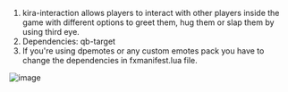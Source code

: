 
1. kira-interaction allows players to interact with other players inside the game with different options to greet them, hug them or slap them by using third eye.  
2. Dependencies: qb-target
3. If you're using dpemotes or any custom emotes pack you have to change the dependencies in fxmanifest.lua file.



![image](https://github.com/user-attachments/assets/da23f2fc-e737-4a1e-8432-27619ca54b83)
